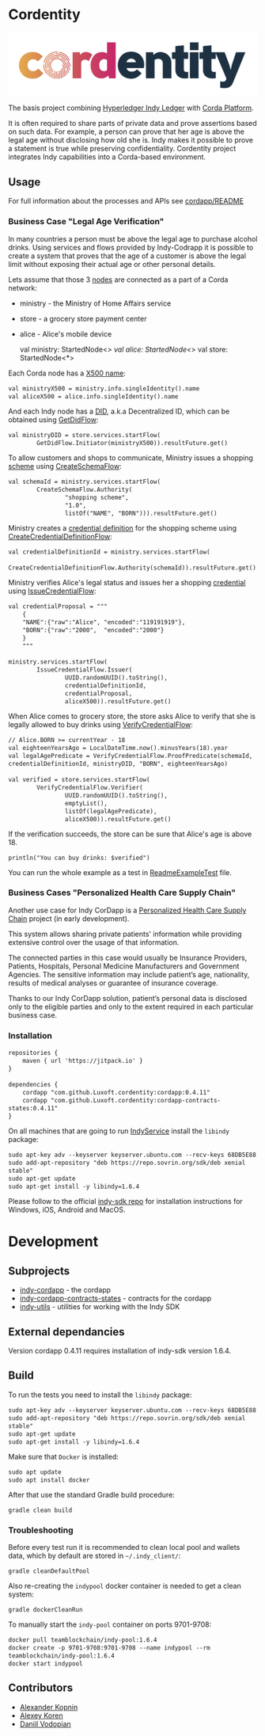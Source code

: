 # Cordentity

![logo](03_cordentity_app_LOGO_color.svg)

The basis project combining [Hyperledger Indy Ledger](https://www.hyperledger.org/projects/hyperledger-indy) with [Corda Platform](https://www.corda.net/index.html).

It is often required to share parts of private data and prove assertions based on such data. 
For example, a person can prove that her age is above the legal age without disclosing how old she is.
Indy makes it possible to prove a statement is true while preserving confidentiality.
Cordentity project integrates Indy capabilities into a Corda-based environment.

## Usage

For full information about the processes and APIs see [cordapp/README](cordapp/README.md)

### Business Case "Legal Age Verification"
   
In many countries a person must be above the legal age to purchase alcohol drinks.
Using services and flows provided by Indy-Codrapp it is possible to create a system 
that proves that the age of a customer is above the legal limit without exposing their actual age or other personal details.
   
Lets assume that those 3 [nodes](cordapp/README.md#corda-terminology) are connected as a part of a Corda network:
 - ministry - the Ministry of Home Affairs service
 - store    - a grocery store payment center
 - alice    - Alice's mobile device
 

    val ministry: StartedNode<*>
    val alice: StartedNode<*>
    val store: StartedNode<*>

Each Corda node has a [X500 name](cordapp/README.md#corda-terminology):

    val ministryX500 = ministry.info.singleIdentity().name
    val aliceX500 = alice.info.singleIdentity().name

And each Indy node has a [DID](cordapp/README.md#indy-terminology), a.k.a Decentralized ID,
which can be obtained using [GetDidFlow](cordapp/README.md#flows):

    val ministryDID = store.services.startFlow(
            GetDidFlow.Initiator(ministryX500)).resultFuture.get()

To allow customers and shops to communicate, Ministry issues a shopping [scheme](cordapp/README.md#indy-terminology)
using [CreateSchemaFlow](cordapp/README.md#flows):

    val schemaId = ministry.services.startFlow(
            CreateSchemaFlow.Authority(
                    "shopping scheme",
                    "1.0",
                    listOf("NAME", "BORN"))).resultFuture.get()

Ministry creates a [credential definition](cordapp/README.md#indy-terminology) for the shopping scheme
using [CreateCredentialDefinitionFlow](cordapp/README.md#flows):

    val credentialDefinitionId = ministry.services.startFlow(
            CreateCredentialDefinitionFlow.Authority(schemaId)).resultFuture.get()

Ministry verifies Alice's legal status and issues her a shopping [credential](cordapp/README.md#indy-terminology)
using [IssueCredentialFlow](cordapp/README.md#flows):

    val credentialProposal = """
        {
        "NAME":{"raw":"Alice", "encoded":"119191919"},
        "BORN":{"raw":"2000",  "encoded":"2000"}
        }
        """

    ministry.services.startFlow(
            IssueCredentialFlow.Issuer(
                    UUID.randomUUID().toString(),
                    credentialDefinitionId,
                    credentialProposal,
                    aliceX500)).resultFuture.get()

When Alice comes to grocery store, the store asks Alice to verify that she is legally allowed to buy drinks
using [VerifyCredentialFlow](cordapp/README.md#flows):

    // Alice.BORN >= currentYear - 18
    val eighteenYearsAgo = LocalDateTime.now().minusYears(18).year
    val legalAgePredicate = VerifyCredentialFlow.ProofPredicate(schemaId, credentialDefinitionId, ministryDID, "BORN", eighteenYearsAgo)

    val verified = store.services.startFlow(
            VerifyCredentialFlow.Verifier(
                    UUID.randomUUID().toString(),
                    emptyList(),
                    listOf(legalAgePredicate),
                    aliceX500)).resultFuture.get()

If the verification succeeds, the store can be sure that Alice's age is above 18.

    println("You can buy drinks: $verified")
    
You can run the whole example as a test in
[ReadmeExampleTest](cordapp/src/test/kotlin/com/luxoft/blockchainlab/corda/hyperledger/indy/ReadmeExampleTest.kt) file.
    

### Business Cases "Personalized Health Care Supply Chain"

Another use case for Indy CorDapp is a [Personalized Health Care Supply Chain](https://github.com/Luxoft/cordentity-poc-supply-chain) project (in early development).

This system allows sharing private patients' information while providing extensive control over the usage of that information.

The connected parties in this case would usually be Insurance Providers, Patients, Hospitals, Personal Medicine Manufacturers and Government Agencies.
The sensitive information may include patient’s age, nationality, results of medical analyses or guarantee of insurance coverage.

Thanks to our Indy CorDapp solution, patient’s personal data is disclosed only to the eligible parties and only to the extent required in each particular business case.

### Installation

    repositories {
        maven { url 'https://jitpack.io' }
    }

    dependencies {
        cordapp "com.github.Luxoft.cordentity:cordapp:0.4.11"
        cordapp "com.github.Luxoft.cordentity:cordapp-contracts-states:0.4.11"
    }

On all machines that are going to run [IndyService](cordapp/README.md#services) install the `libindy` package:

    sudo apt-key adv --keyserver keyserver.ubuntu.com --recv-keys 68DB5E88
    sudo add-apt-repository "deb https://repo.sovrin.org/sdk/deb xenial stable"
    sudo apt-get update
    sudo apt-get install -y libindy=1.6.4
    
Please follow to the official [indy-sdk repo](https://github.com/hyperledger/indy-sdk#installing-the-sdk) 
for installation instructions for Windows, iOS, Android and MacOS.

# Development
 

## Subprojects

- [indy-cordapp](cordapp/README.md) - the cordapp
- [indy-cordapp-contracts-states](cordapp-contracts-states/README.md) - contracts for the cordapp
- [indy-utils](indy-utils/README.md) - utilities for working with the Indy SDK

## External dependancies

Version cordapp 0.4.11 requires installation of indy-sdk version 1.6.4.

## Build

To run the tests you need to install the `libindy` package:

    sudo apt-key adv --keyserver keyserver.ubuntu.com --recv-keys 68DB5E88
    sudo add-apt-repository "deb https://repo.sovrin.org/sdk/deb xenial stable"
    sudo apt-get update
    sudo apt-get install -y libindy=1.6.4
    
Make sure that `Docker` is installed:

    sudo apt update
    sudo apt install docker
    
After that use the standard Gradle build procedure:

    gradle clean build
    
### Troubleshooting    
    
Before every test run it is recommended to clean local pool and wallets data, which by default are stored in `~/.indy_client/`:

    gradle cleanDefaultPool
    
Also re-creating the `indypool` docker container is needed to get a clean system:

    gradle dockerCleanRun

To manually start the `indy-pool` container on ports 9701-9708: 

    docker pull teamblockchain/indy-pool:1.6.4
    docker create -p 9701-9708:9701-9708 --name indypool --rm teamblockchain/indy-pool:1.6.4
    docker start indypool
    
## Contributors

- [Alexander Kopnin](https://github.com/alkopnin)
- [Alexey Koren](https://github.com/alexeykoren)
- [Daniil Vodopian](https://github.com/voddan/)
